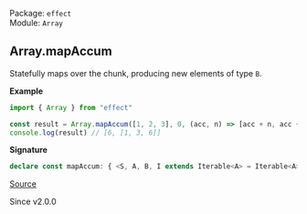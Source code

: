 Package: `effect`<br />
Module: `Array`<br />

## Array.mapAccum

Statefully maps over the chunk, producing new elements of type `B`.

**Example**

```ts
import { Array } from "effect"

const result = Array.mapAccum([1, 2, 3], 0, (acc, n) => [acc + n, acc + n])
console.log(result) // [6, [1, 3, 6]]
```

**Signature**

```ts
declare const mapAccum: { <S, A, B, I extends Iterable<A> = Iterable<A>>(s: S, f: (s: S, a: ReadonlyArray.Infer<I>, i: number) => readonly [S, B]): (self: I) => [state: S, mappedArray: ReadonlyArray.With<I, B>]; <S, A, B, I extends Iterable<A> = Iterable<A>>(self: I, s: S, f: (s: S, a: ReadonlyArray.Infer<I>, i: number) => readonly [S, B]): [state: S, mappedArray: ReadonlyArray.With<I, B>]; }
```

[Source](https://github.com/Effect-TS/effect/tree/main/packages/effect/src/Array.ts#L3155)

Since v2.0.0